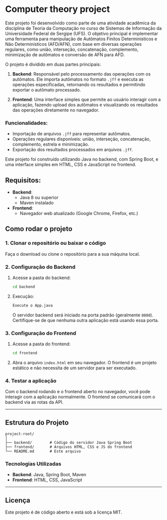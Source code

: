 
# Computer theory project

Este projeto foi desenvolvido como parte de uma atividade acadêmica da disciplina de Teoria da Computação no curso de Sistemas de Informação da Universidade Federal de Sergipe (UFS). O objetivo principal é implementar uma ferramenta para manipulação de Autômatos Finitos Determinísticos e Não Determinísticos (AFD/AFN), com base em diversas operações regulares, como união, interseção, concatenação, complemento, minimização de autômatos e conversão de AFN para AFD.

O projeto é dividido em duas partes principais:

1. **Backend**: Responsável pelo processamento das operações com os autômatos. Ele importa autômatos no formato `.jff` e executa as operações especificadas, retornando os resultados e permitindo exportar o autômato processado.
   
2. **Frontend**: Uma interface simples que permite ao usuário interagir com a aplicação, fazendo upload dos autômatos e visualizando os resultados das operações diretamente no navegador.

### Funcionalidades:

- Importação de arquivos `.jff` para representar autômatos.
- Operações regulares disponíveis: união, interseção, concatenação, complemento, estrela e minimização.
- Exportação dos resultados processados em arquivos `.jff`.

Este projeto foi construído utilizando Java no backend, com Spring Boot, e uma interface simples em HTML, CSS e JavaScript no frontend.

## Requisitos:
- **Backend**:
  - Java 8 ou superior
  - Maven instalado
- **Frontend**:
  - Navegador web atualizado (Google Chrome, Firefox, etc.)

## Como rodar o projeto

### 1. Clonar o repositório ou baixar o código
Faça o download ou clone o repositório para a sua máquina local.

### 2. Configuração do Backend

1. Acesse a pasta do backend:
   ```bash
   cd backend
   ```

2. Execução:
   ```bash
   Execute o App.java
   ```

   O servidor backend será iniciado na porta padrão (geralmente `8080`). Certifique-se de que nenhuma outra aplicação está usando essa porta.

### 3. Configuração do Frontend

1. Acesse a pasta do frontend:
   ```bash
   cd frontend
   ```

2. Abra o arquivo `index.html` em seu navegador. O frontend é um projeto estático e não necessita de um servidor para ser executado.

### 4. Testar a aplicação

Com o backend rodando e o frontend aberto no navegador, você pode interagir com a aplicação normalmente. O frontend se comunicará com o backend via as rotas da API.

---

## Estrutura do Projeto

```
project-root/
│
├── backend/        # Código do servidor Java Spring Boot
├── frontend/       # Arquivos HTML, CSS e JS do frontend
└── README.md       # Este arquivo
```

### Tecnologias Utilizadas

- **Backend**: Java, Spring Boot, Maven
- **Frontend**: HTML, CSS, JavaScript

---

## Licença

Este projeto é de código aberto e está sob a licença MIT.
